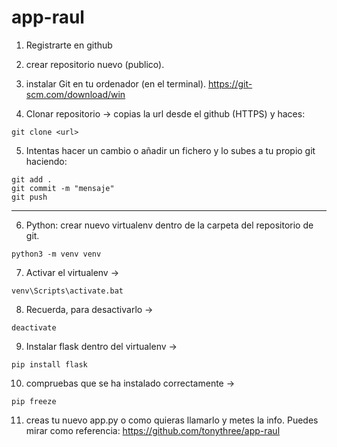 # app-raul

1. Registrarte en github

2. crear repositorio nuevo (publico).

3. instalar Git en tu ordenador (en el terminal). https://git-scm.com/download/win

4. Clonar repositorio -> copias la url desde el github (HTTPS) y haces:
```
git clone <url>
```
  
5. Intentas hacer un cambio o añadir un fichero y lo subes a tu propio git haciendo:  
```
git add . 
git commit -m "mensaje"
git push
```


--------


6. Python: crear nuevo virtualenv dentro de la carpeta del repositorio de git. 
```
python3 -m venv venv
```

7. Activar el virtualenv -> 
```
venv\Scripts\activate.bat
```

8. Recuerda, para desactivarlo -> 
```
deactivate
```

9. Instalar flask dentro del virtualenv -> 
```
pip install flask
```

10. compruebas que se ha instalado correctamente -> 
```
pip freeze
```

11. creas tu nuevo app.py o como quieras llamarlo y metes la info. Puedes mirar como referencia: https://github.com/tonythree/app-raul
